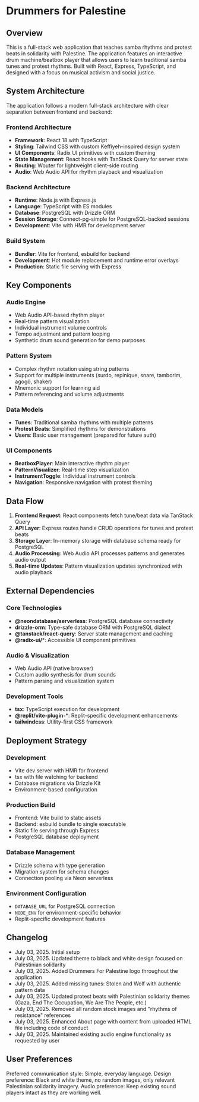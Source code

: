 # Drummers for Palestine

## Overview

This is a full-stack web application that teaches samba rhythms and protest beats in solidarity with Palestine. The application features an interactive drum machine/beatbox player that allows users to learn traditional samba tunes and protest rhythms. Built with React, Express, TypeScript, and designed with a focus on musical activism and social justice.

## System Architecture

The application follows a modern full-stack architecture with clear separation between frontend and backend:

### Frontend Architecture
- **Framework**: React 18 with TypeScript
- **Styling**: Tailwind CSS with custom Keffiyeh-inspired design system
- **UI Components**: Radix UI primitives with custom theming
- **State Management**: React hooks with TanStack Query for server state
- **Routing**: Wouter for lightweight client-side routing
- **Audio**: Web Audio API for rhythm playback and visualization

### Backend Architecture
- **Runtime**: Node.js with Express.js
- **Language**: TypeScript with ES modules
- **Database**: PostgreSQL with Drizzle ORM
- **Session Storage**: Connect-pg-simple for PostgreSQL-backed sessions
- **Development**: Vite with HMR for development server

### Build System
- **Bundler**: Vite for frontend, esbuild for backend
- **Development**: Hot module replacement and runtime error overlays
- **Production**: Static file serving with Express

## Key Components

### Audio Engine
- Web Audio API-based rhythm player
- Real-time pattern visualization
- Individual instrument volume controls
- Tempo adjustment and pattern looping
- Synthetic drum sound generation for demo purposes

### Pattern System
- Complex rhythm notation using string patterns
- Support for multiple instruments (surdo, repinique, snare, tamborim, agogô, shaker)
- Mnemonic support for learning aid
- Pattern referencing and volume adjustments

### Data Models
- **Tunes**: Traditional samba rhythms with multiple patterns
- **Protest Beats**: Simplified rhythms for demonstrations
- **Users**: Basic user management (prepared for future auth)

### UI Components
- **BeatboxPlayer**: Main interactive rhythm player
- **PatternVisualizer**: Real-time step visualization
- **InstrumentToggle**: Individual instrument controls
- **Navigation**: Responsive navigation with protest theming

## Data Flow

1. **Frontend Request**: React components fetch tune/beat data via TanStack Query
2. **API Layer**: Express routes handle CRUD operations for tunes and protest beats
3. **Storage Layer**: In-memory storage with database schema ready for PostgreSQL
4. **Audio Processing**: Web Audio API processes patterns and generates audio output
5. **Real-time Updates**: Pattern visualization updates synchronized with audio playback

## External Dependencies

### Core Technologies
- **@neondatabase/serverless**: PostgreSQL database connectivity
- **drizzle-orm**: Type-safe database ORM with PostgreSQL dialect
- **@tanstack/react-query**: Server state management and caching
- **@radix-ui/***: Accessible UI component primitives

### Audio & Visualization
- Web Audio API (native browser)
- Custom audio synthesis for drum sounds
- Pattern parsing and visualization system

### Development Tools
- **tsx**: TypeScript execution for development
- **@replit/vite-plugin-***: Replit-specific development enhancements
- **tailwindcss**: Utility-first CSS framework

## Deployment Strategy

### Development
- Vite dev server with HMR for frontend
- tsx with file watching for backend
- Database migrations via Drizzle Kit
- Environment-based configuration

### Production Build
- Frontend: Vite build to static assets
- Backend: esbuild bundle to single executable
- Static file serving through Express
- PostgreSQL database deployment

### Database Management
- Drizzle schema with type generation
- Migration system for schema changes
- Connection pooling via Neon serverless

### Environment Configuration
- `DATABASE_URL` for PostgreSQL connection
- `NODE_ENV` for environment-specific behavior
- Replit-specific development features

## Changelog

- July 03, 2025. Initial setup
- July 03, 2025. Updated theme to black and white design focused on Palestinian solidarity
- July 03, 2025. Added Drummers For Palestine logo throughout the application
- July 03, 2025. Added missing tunes: Stolen and Wolf with authentic pattern data
- July 03, 2025. Updated protest beats with Palestinian solidarity themes (Gaza, End The Occupation, We Are The People, etc.)
- July 03, 2025. Removed all random stock images and "rhythms of resistance" references
- July 03, 2025. Enhanced About page with content from uploaded HTML file including code of conduct
- July 03, 2025. Maintained existing audio engine functionality as requested by user

## User Preferences

Preferred communication style: Simple, everyday language.
Design preference: Black and white theme, no random images, only relevant Palestinian solidarity imagery.
Audio preference: Keep existing sound players intact as they are working well.